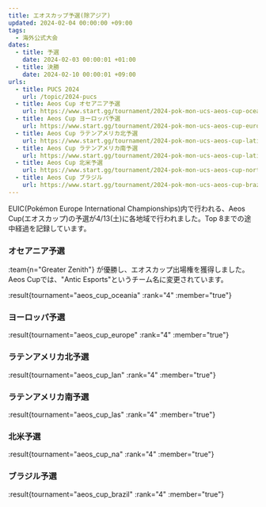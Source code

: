 ```yaml
---
title: エオスカップ予選(除アジア)
updated: 2024-02-04 00:00:00 +09:00
tags:
  - 海外公式大会
dates:
  - title: 予選
    date: 2024-02-03 00:00:01 +01:00
  - title: 決勝
    date: 2024-02-10 00:00:01 +09:00
urls:
  - title: PUCS 2024
    url: /topic/2024-pucs
  - title: Aeos Cup オセアニア予選
    url: https://www.start.gg/tournament/2024-pok-mon-ucs-aeos-cup-oceania/details
  - title: Aeos Cup ヨーロッパ予選
    url: https://www.start.gg/tournament/2024-pok-mon-ucs-aeos-cup-europe/details
  - title: Aeos Cup ラテンアメリカ北予選
    url: https://www.start.gg/tournament/2024-pok-mon-ucs-aeos-cup-latin-america-north/details
  - title: Aeos Cup ラテンアメリカ南予選
    url: https://www.start.gg/tournament/2024-pok-mon-ucs-aeos-cup-latin-america-south/details
  - title: Aeos Cup 北米予選
    url: https://www.start.gg/tournament/2024-pok-mon-ucs-aeos-cup-north-america/details
  - title: Aeos Cup ブラジル
    url: https://www.start.gg/tournament/2024-pok-mon-ucs-aeos-cup-brazil/details
---
```


EUIC(Pokémon Europe International Championships)内で行われる、Aeos Cup(エオスカップ)の予選が4/13(土)に各地域で行われました。Top 8までの途中経過を記録しています。

<!-- more -->

### オセアニア予選

:team{n="Greater Zenith"} が優勝し、エオスカップ出場権を獲得しました。Aeos Cupでは、"Antic Esports"というチーム名に変更されています。

:result{tournament="aeos_cup_oceania" :rank="4" :member="true"}

### ヨーロッパ予選

:result{tournament="aeos_cup_europe" :rank="4" :member="true"}

### ラテンアメリカ北予選

:result{tournament="aeos_cup_lan" :rank="4" :member="true"}

### ラテンアメリカ南予選

:result{tournament="aeos_cup_las" :rank="4" :member="true"}

### 北米予選

:result{tournament="aeos_cup_na" :rank="4" :member="true"}

### ブラジル予選

:result{tournament="aeos_cup_brazil" :rank="4" :member="true"}
